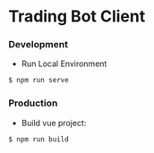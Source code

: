 # Trading Bot Client
### Development   
- Run Local Environment  
```bash
$ npm run serve
```
### Production   
- Build vue project:  
```bash
$ npm run build
```
